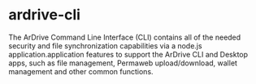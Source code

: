 # ardrive-cli
The ArDrive Command Line Interface (CLI) contains all of the needed security and file synchronization capabilities via a node.js application.application features to support the ArDrive CLI and Desktop apps, such as file management, Permaweb upload/download, wallet management and other common functions.
